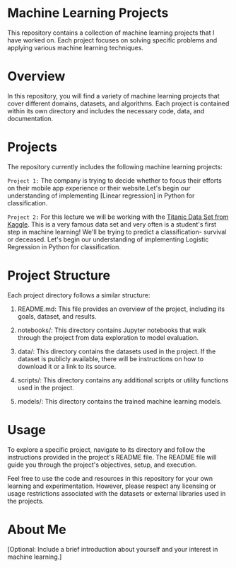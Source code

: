 # Machine Learning Projects
This repository contains a collection of machine learning projects that I have worked on. Each project focuses on solving specific problems and applying various machine learning techniques.

# Overview
In this repository, you will find a variety of machine learning projects that cover different domains, datasets, and algorithms. Each project is contained within its own directory and includes the necessary code, data, and documentation.

# Projects
The repository currently includes the following machine learning projects:

`Project 1:` The company is trying to decide whether to focus their efforts on their mobile app experience or their website.Let's begin our understanding of implementing [Linear regression] in Python for classification. 

`Project 2:` For this lecture we will be working with the [Titanic Data Set from Kaggle](https://www.kaggle.com/c/titanic). 
This is a very famous data set and very often is a student's first step in machine learning! We'll be trying to predict a classification- survival or deceased.
Let's begin our understanding of implementing Logistic Regression in Python for classification.

# Project Structure
Each project directory follows a similar structure:

 1. README.md: This file provides an overview of the project, including its goals, dataset, and results.

2. notebooks/: This directory contains Jupyter notebooks that walk through the project from data exploration to model evaluation.

3. data/: This directory contains the datasets used in the project. If the dataset is publicly available, there will be instructions on how to download it or a link to its source.

3. scripts/: This directory contains any additional scripts or utility functions used in the project.

4. models/: This directory contains the trained machine learning models.

# Usage
To explore a specific project, navigate to its directory and follow the instructions provided in the project's README file. The README file will guide you through the project's objectives, setup, and execution.

Feel free to use the code and resources in this repository for your own learning and experimentation. However, please respect any licensing or usage restrictions associated with the datasets or external libraries used in the projects.

# About Me
[Optional: Include a brief introduction about yourself and your interest in machine learning.]
